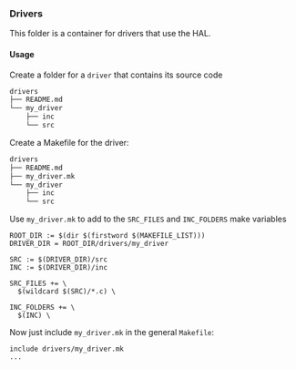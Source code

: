 ### Drivers

This folder is a container for drivers that use the HAL.

#### Usage

Create a folder for a `driver` that contains its source code

```bash
drivers
├── README.md
└── my_driver
    ├── inc
    └── src
```

Create a Makefile for the driver:

```bash
drivers
├── README.md
├── my_driver.mk
└── my_driver
    ├── inc
    └── src
```

Use `my_driver.mk` to add to the `SRC_FILES` and `INC_FOLDERS` make variables

```Make
ROOT_DIR := $(dir $(firstword $(MAKEFILE_LIST)))
DRIVER_DIR = ROOT_DIR/drivers/my_driver

SRC := $(DRIVER_DIR)/src
INC := $(DRIVER_DIR)/inc

SRC_FILES += \
  $(wildcard $(SRC)/*.c) \

INC_FOLDERS += \
  $(INC) \

```

Now just include `my_driver.mk` in the general `Makefile`:

```Make
include drivers/my_driver.mk
...
```
